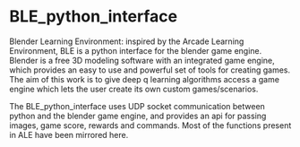 # BLE_python_interface
Blender Learning Environment: inspired by the Arcade Learning Environment, BLE is a python interface for the blender game engine. Blender is a free 3D modeling software with an integrated game engine, which provides an easy to use and powerful set of tools for creating games. The aim of this work is to give deep q learning algorithms access a game engine which lets the user create its own custom games/scenarios.

The BLE_python_interface uses UDP socket communication between python and the blender game engine, and provides an api for passing images, game score, rewards and commands. Most of the functions present in ALE have been mirrored here.
